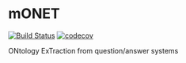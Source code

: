 # mONET

[![Build Status](https://travis-ci.org/picorana/mONET.svg?branch=master)](https://travis-ci.org/picorana/mONET)   [![codecov](https://codecov.io/gh/picorana/mONET/branch/master/graph/badge.svg)](https://codecov.io/gh/picorana/mONET)

ONtology ExTraction from question/answer systems
